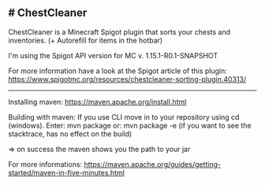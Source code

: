 <h2># ChestCleaner</h2>
ChestCleaner is a Minecraft Spigot plugin that sorts your chests and inventories. (+ Autorefill for items in the hotbar)

I'm using the Spigot API version for MC v. 1.15.1-R0.1-SNAPSHOT

For more information have a look at the Spigot article of this plugin: https://www.spigotmc.org/resources/chestcleaner-sorting-plugin.40313/

_____________________________________________________________________________________

Installing maven: https://maven.apache.org/install.html

Building with maven:
If you use CLI move in to your repository using cd (windows).
Enter: mvn package
or: mvn package -e (if you want to see the stacktrace, has no effect on the build)

=> on success the maven shows you the path to your jar

For more informations: https://maven.apache.org/guides/getting-started/maven-in-five-minutes.html
